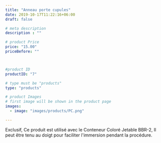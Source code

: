 ```yaml
---
title: "Anneau porte cupules"
date: 2019-10-17T11:22:16+06:00
draft: false

# meta description
description : ""

# product Price
price: "15.00"
priceBefore: ""



#product ID
productID: "7"

# type must be "products"
type: "products"

# product Images
# first image will be shown in the product page
images:
  - image: "images/products/PC.png"

---
```


Exclusif, Ce produit est utilisé avec le Conteneur Coloré Jetable  BBR-2, Il peut être tenu au doigt pour faciliter l'immersion pendant la procédure.
